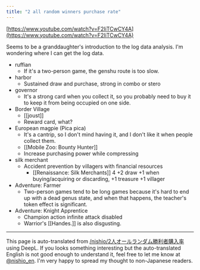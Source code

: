 ```yaml
---
title: "2 all random winners purchase rate"
---
```


[https://www.youtube.com/watch?v=F2IiTCwCY4A](https://www.youtube.com/watch?v=F2IiTCwCY4A)

Seems to be a granddaughter's introduction to the log data analysis.
I'm wondering where I can get the log data.
- ruffian
    - If it's a two-person game, the genshu route is too slow.
- harbor
    - Sustained draw and purchase, strong in combo or stero
- governor
    - It's a strong card when you collect it, so you probably need to buy it to keep it from being occupied on one side.
- Border Village
    - [[joust]]
    - Reward card, what?
- European magpie (Pica pica)
    - It's a cantrip, so I don't mind having it, and I don't like it when people collect them.
    - [[Mobile Zoo: Bounty Hunter]]
    - Increase purchasing power while compressing
- silk merchant
    - Accident prevention by villagers with financial resources
        - [[Renaissance: Silk Merchants]] 4 +2 draw +1 when buying/acquiring or discarding, +1 treasure +1 villager
- Adventure: Farmer
    - Two-person games tend to be long games because it's hard to end up with a dead genus state, and when that happens, the teacher's token effect is significant.
- Adventure: Knight Apprentice
    - Champion action infinite attack disabled
    - Warrior's [[Handes.]] is also disgusting.

---
This page is auto-translated from [/nishio/2人オールランダム勝利者購入率](https://scrapbox.io/nishio/2人オールランダム勝利者購入率) using DeepL. If you looks something interesting but the auto-translated English is not good enough to understand it, feel free to let me know at [@nishio_en](https://twitter.com/nishio_en). I'm very happy to spread my thought to non-Japanese readers.
